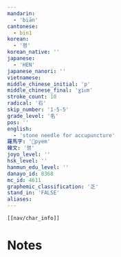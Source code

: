 ```yaml
---
mandarin:
  - 'biān'
cantonese:
  - bin1
korean:
  - '폄'
korean_native: ''
japanese:
  - 'HEN'
japanese_nanori: ''
vietnamese:
middle_chinese_initial: 'p'
middle_chinese_final: 'ɣiᴇm'
stroke_count: 10
radical: '石'
skip_number: '1-5-5'
grade_level: '名'
pos: ''
english:
  - 'stone needle for accupuncture'
羅馬字: 'pyem'
韓文: '폄'
joyo_level: ''
hsk_level: ''
hanmun_edu_level: ''
danayo_id: 8368
mc_id: 4611
graphemic_classification: '乏'
stand_in: 'FALSE'
aliases:
---
```

```meta-bind-embed
[[nav/char_info]]
```

# Notes
